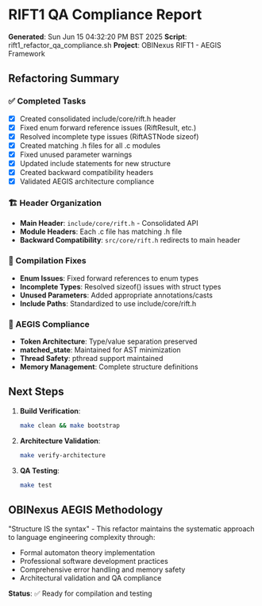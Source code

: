# RIFT1 QA Compliance Report

**Generated**: Sun Jun 15 04:32:20 PM BST 2025
**Script**: rift1_refactor_qa_compliance.sh
**Project**: OBINexus RIFT1 - AEGIS Framework

## Refactoring Summary

### ✅ Completed Tasks
- [x] Created consolidated include/core/rift.h header
- [x] Fixed enum forward reference issues (RiftResult, etc.)
- [x] Resolved incomplete type issues (RiftASTNode sizeof)
- [x] Created matching .h files for all .c modules
- [x] Fixed unused parameter warnings
- [x] Updated include statements for new structure
- [x] Created backward compatibility headers
- [x] Validated AEGIS architecture compliance

### 🏗️ Header Organization
- **Main Header**: `include/core/rift.h` - Consolidated API
- **Module Headers**: Each .c file has matching .h file
- **Backward Compatibility**: `src/core/rift.h` redirects to main header

### 🔧 Compilation Fixes
- **Enum Issues**: Fixed forward references to enum types
- **Incomplete Types**: Resolved sizeof() issues with struct types
- **Unused Parameters**: Added appropriate annotations/casts
- **Include Paths**: Standardized to use include/core/rift.h

### 🎯 AEGIS Compliance
- **Token Architecture**: Type/value separation preserved
- **matched_state**: Maintained for AST minimization
- **Thread Safety**: pthread support maintained
- **Memory Management**: Complete structure definitions

## Next Steps

1. **Build Verification**:
   ```bash
   make clean && make bootstrap
   ```

2. **Architecture Validation**:
   ```bash
   make verify-architecture
   ```

3. **QA Testing**:
   ```bash
   make test
   ```

## OBINexus AEGIS Methodology

"Structure IS the syntax" - This refactor maintains the systematic approach
to language engineering complexity through:

- Formal automaton theory implementation
- Professional software development practices
- Comprehensive error handling and memory safety
- Architectural validation and QA compliance

**Status**: ✅ Ready for compilation and testing
